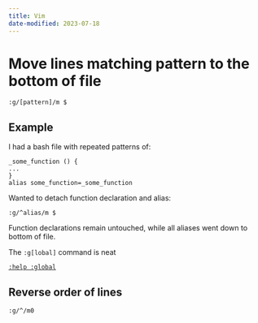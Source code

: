 ```yaml
---
title: Vim
date-modified: 2023-07-18
---
```


# Move lines matching pattern to the bottom of file

```
:g/[pattern]/m $
```

## Example

I had a bash file with repeated patterns of:

```
_some_function () {
...
}
alias some_function=_some_function
```

Wanted to detach function declaration and alias:

```
:g/^alias/m $
```

Function declarations remain untouched, while all aliases went down to bottom of file.

The `:g[lobal]` command is neat

[`:help :global`](https://vimhelp.org/repeat.txt.html#%3Aglobal)

## Reverse order of lines

```
:g/^/m0
```
